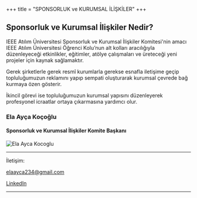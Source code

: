+++
title = "SPONSORLUK ve KURUMSAL İLİŞKİLER"
+++

## Sponsorluk ve Kurumsal İlişkiler Nedir?

IEEE Atılım Üniversitesi Sponsorluk ve Kurumsal İlişkiler Komitesi'nin amacı IEEE Atılım Üniversitesi Öğrenci Kolu’nun alt kolları aracılığıyla düzenleyeceği etkinlikler, eğitimler, atölye çalışmaları ve üreteceği yeni projeler için kaynak sağlamaktır. 

Gerek şirketlerle gerek resmî kurumlarla gerekse esnafla iletişime geçip topluluğumuzun reklamını yapıp sempati oluşturarak kurumsal çevrede bağ kurmaya özen gösterir. 

İkincil görevi ise topluluğumuzun kurumsal yapısını düzenleyerek profesyonel icraatlar ortaya çıkarmasına yardımcı olur.


### Ela Ayça Koçoğlu
#### Sponsorluk ve Kurumsal İlişkiler Komite Başkanı
 ![Ela Ayca Kocoglu](/img/yk/kocoglu.jpg)
_________
İletişim:

[elaayca234@gmail.com](mailto:elaayca234@gmail.com)

[LinkedIn](https://www.linkedin.com/in/ela-ay%C3%A7a-ko%C3%A7o%C4%9Flu-2a829729a/)
________
